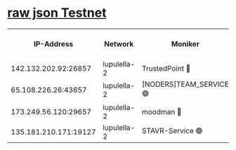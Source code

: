 [raw json Testnet](https://rpc-check.jaclalt.stavr.tech/jaclalt/rpc-jaclalt-result.json)
=

<table><tr><th>IP-Address</th><th>Network</th><th>Moniker</th><th>Latest Block Height</th><th>Earliest Block Height</th><th>Catching Up</th><th>Tx Index</th><th>Voting Power</th><th>Scan Time</th></tr><tr><td>142.132.202.92:26857</td><td>lupulella-2</td><td>TrustedPoint 🔴</td><td>6607521</td><td>6282001</td><td>False</td><td>off</td><td>5</td><td>2024-02-10T19:56:29.402573651UTC</td></tr><tr><td>65.108.226.26:43657</td><td>lupulella-2</td><td>[NODERS]TEAM_SERVICE 🟢</td><td>6607521</td><td>6282001</td><td>False</td><td>on</td><td>0</td><td>2024-02-10T19:56:29.746234447UTC</td></tr><tr><td>173.249.56.120:29657</td><td>lupulella-2</td><td>moodman 🔴</td><td>6607520</td><td>6507520</td><td>False</td><td>off</td><td>940134</td><td>2024-02-10T19:56:29.157822785UTC</td></tr><tr><td>135.181.210.171:19127</td><td>lupulella-2</td><td>STAVR-Service 🟢</td><td>6607519</td><td>6606001</td><td>False</td><td>on</td><td>0</td><td>2024-02-10T19:56:20.187899940UTC</td></tr></table>
